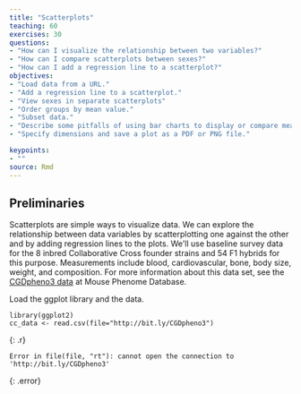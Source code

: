 ```yaml
---
title: "Scatterplots"
teaching: 60
exercises: 30
questions:
- "How can I visualize the relationship between two variables?"
- "How can I compare scatterplots between sexes?"
- "How can I add a regression line to a scatterplot?"
objectives:
- "Load data from a URL."
- "Add a regression line to a scatterplot."
- "View sexes in separate scatterplots"
- "Order groups by mean value."
- "Subset data."
- "Describe some pitfalls of using bar charts to display or compare means."
- "Specify dimensions and save a plot as a PDF or PNG file."

keypoints:
- ""
source: Rmd
---
```




## Preliminaries
Scatterplots are simple ways to visualize data. We can explore the relationship between data variables by scatterplotting one against the other and by adding regression lines to the plots. We'll use baseline survey data for the 8 inbred Collaborative Cross founder strains and 54 F1 hybrids for this purpose. Measurements include blood, cardiovascular, bone, body size, weight, and composition. For more information about this data set, see the [CGDpheno3 data](http://phenome.jax.org/db/q?rtn=projects/details&id=439) at Mouse Phenome Database.

Load the ggplot library and the data.


~~~
library(ggplot2)
cc_data <- read.csv(file="http://bit.ly/CGDpheno3")
~~~
{: .r}



~~~
Error in file(file, "rt"): cannot open the connection to 'http://bit.ly/CGDpheno3'
~~~
{: .error}




















































